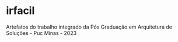 # irfacil
Artefatos do trabalho integrado da Pós Graduação em Arquitetura de Soluções - Puc Minas - 2023
